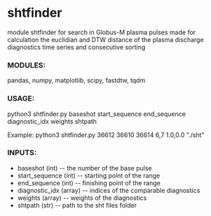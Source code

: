 # shtfinder

module shtfinder for search in Globus-M plasma pulses
made for calculation the euclidian and DTW distance of the 
plasma discharge diagnostics time series and consecutive sorting

### MODULES:

pandas, numpy, matplotlib, scipy, fastdtw, tqdm

### USAGE:
python3 shtfinder.py baseshot start_sequence end_sequence diagnostic_idx weights shtpath

Example: python3 shtfinder.py 36612 36610 36614 6,7 1.0,0.0 "./sht"

### INPUTS:

* baseshot (int)         -- the number of the base pulse
* start_sequence (int)   -- starting point of the range
* end_sequence (int)     -- finishing point of the range 
* diagnostic_idx (array) -- indices of the comparable diagnostics 
* weights (array)        -- weights of the diagnostics
* shtpath (str)          -- path to the sht files folder
